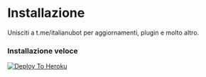 # Installazione
Unisciti a t.me/italianubot per aggiornamenti, plugin e molto altro.
### Installazione veloce

[![Deploy To Heroku](https://www.herokucdn.com/deploy/button.svg)](https://heroku.com/deploy)
